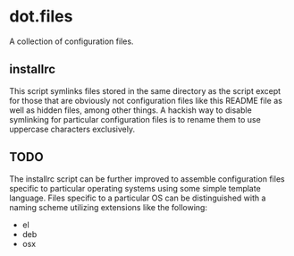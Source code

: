 dot.files
=========

A collection of configuration files.

installrc
---------

This script symlinks files stored in the same directory as the script except for those that are obviously not configuration files like this README file as well as hidden files, among other things. A hackish way to disable symlinking for particular configuration files is to rename them to use uppercase characters exclusively.

TODO
----

The installrc script can be further improved to assemble configuration files specific to particular operating systems using some simple template language. Files specific to a particular OS can be distinguished with a naming scheme utilizing extensions like the following:

* el
* deb
* osx

